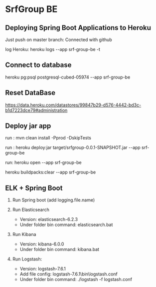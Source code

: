 # SrfGroup BE

## Deploying Spring Boot Applications to Heroku

Just push on master branch: Connected with github

log Heroku: heroku logs --app srf-group-be -t



## Connect to database

heroku pg:psql postgresql-cubed-05974 --app srf-group-be



## Reset DataBase

https://data.heroku.com/datastores/99847b29-d576-4442-bd3c-b1d7223dce79#administration



## Deploy jar app

run : mvn clean install -Pprod -DskipTests

run : heroku deploy:jar target/srfgroup-0.0.1-SNAPSHOT.jar --app srf-group-be

run: heroku open --app srf-group-be

heroku buildpacks:clear --app srf-group-be


## ELK + Spring Boot

1) Run Spring boot (add logging.file.name)
    
2) Run Elasticsearch 
    + Version: elasticsearch-6.2.3
    + Under folder bin command: elasticsearch.bat
    
3) Run Kibana
    + Version: kibana-6.0.0
    + Under folder bin command: kibana.bat
    
4) Run Logstash: 
    + Version: logstash-7.6.1
    + Add file config: logstash-7.6.1\bin\logstash.conf
    + Under folder bin command:  ./logstash -f logstash.conf